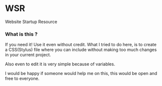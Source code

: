# WSR
Website Startup Resource

### What is this ?
If you need it! Use it even without credit.
What I tried to do here, is to create a CSS(Stylus) file where you can include without making too much changes in your current project.

Also even to edit it is very simple because of variables.

I would be happy if someone would help me on this, this would be open and free to everyone.
